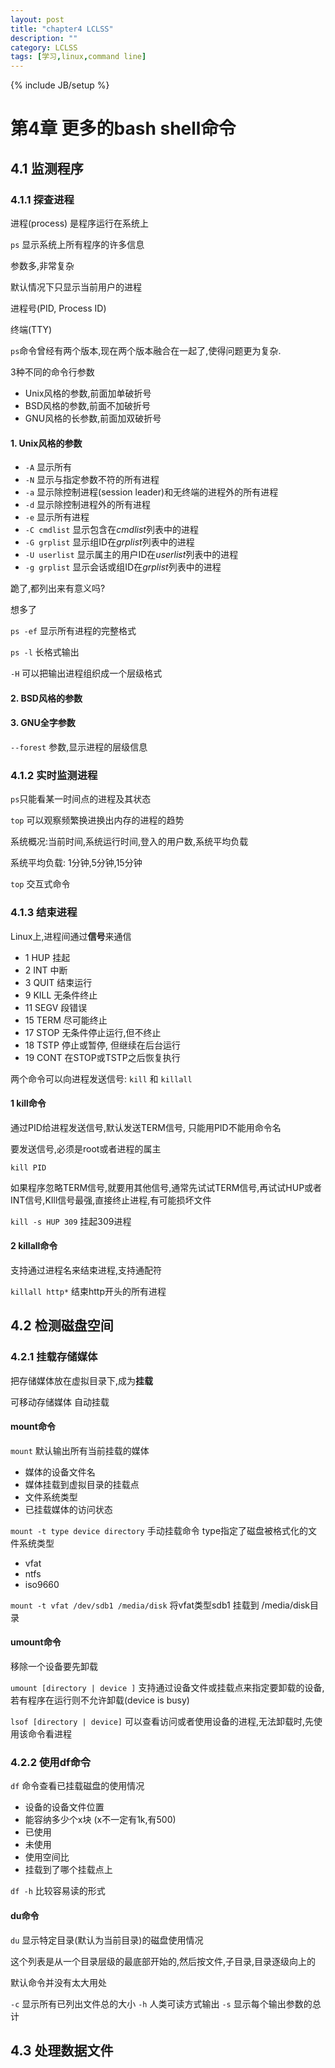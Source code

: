 ```yaml
---
layout: post
title: "chapter4 LCLSS"
description: ""
category: LCLSS
tags: [学习,linux,command line]
---
```

{% include JB/setup %}

# 第4章 更多的bash shell命令

## 4.1 监测程序

### 4.1.1 探查进程

进程(process) 是程序运行在系统上

`ps` 显示系统上所有程序的许多信息

参数多,非常复杂

默认情况下只显示当前用户的进程

进程号(PID, Process ID)

终端(TTY)

`ps`命令曾经有两个版本,现在两个版本融合在一起了,使得问题更为复杂.

3种不同的命令行参数

* Unix风格的参数,前面加单破折号
* BSD风格的参数,前面不加破折号
* GNU风格的长参数,前面加双破折号

#### 1. Unix风格的参数

* `-A` 显示所有
* `-N` 显示与指定参数不符的所有进程
* `-a` 显示除控制进程(session leader)和无终端的进程外的所有进程
* `-d` 显示除控制进程外的所有进程
* `-e` 显示所有进程
* `-C cmdlist` 显示包含在*cmdlist*列表中的进程
* `-G grplist` 显示组ID在*grplist*列表中的进程
* `-U userlist` 显示属主的用户ID在*userlist*列表中的进程
* `-g grplist` 显示会话或组ID在*grplist*列表中的进程

跪了,都列出来有意义吗?

想多了

`ps -ef` 显示所有进程的完整格式

`ps -l` 长格式输出

`-H` 可以把输出进程组织成一个层级格式

#### 2. BSD风格的参数

#### 3. GNU全字参数

`--forest` 参数,显示进程的层级信息

### 4.1.2 实时监测进程

`ps`只能看某一时间点的进程及其状态

`top` 可以观察频繁换进换出内存的进程的趋势

系统概况:当前时间,系统运行时间,登入的用户数,系统平均负载

系统平均负载: 1分钟,5分钟,15分钟

`top` 交互式命令

### 4.1.3 结束进程

Linux上,进程间通过**信号**来通信

* 1  HUP   挂起
* 2  INT   中断
* 3  QUIT  结束运行
* 9  KILL  无条件终止
* 11 SEGV  段错误
* 15 TERM  尽可能终止
* 17 STOP  无条件停止运行,但不终止
* 18 TSTP  停止或暂停, 但继续在后台运行
* 19 CONT  在STOP或TSTP之后恢复执行

两个命令可以向进程发送信号: `kill` 和 `killall`

#### 1 kill命令

通过PID给进程发送信号,默认发送TERM信号, 只能用PID不能用命令名

要发送信号,必须是root或者进程的属主

`kill PID`

如果程序忽略TERM信号,就要用其他信号,通常先试试TERM信号,再试试HUP或者INT信号,KIll信号最强,直接终止进程,有可能损坏文件

`kill -s HUP 309` 挂起309进程

#### 2 killall命令

支持通过进程名来结束进程,支持通配符

`killall http*` 结束http开头的所有进程

## 4.2 检测磁盘空间

### 4.2.1 挂载存储媒体

把存储媒体放在虚拟目录下,成为**挂载**

可移动存储媒体  自动挂载

#### mount命令

`mount`  默认输出所有当前挂载的媒体

* 媒体的设备文件名
* 媒体挂载到虚拟目录的挂载点
* 文件系统类型
* 已挂载媒体的访问状态

`mount -t type device directory` 手动挂载命令  type指定了磁盘被格式化的文件系统类型

* vfat
* ntfs
* iso9660

`mount -t vfat /dev/sdb1 /media/disk` 将vfat类型sdb1 挂载到 /media/disk目录

#### umount命令

移除一个设备要先卸载

`umount [directory | device ]` 支持通过设备文件或挂载点来指定要卸载的设备,若有程序在运行则不允许卸载(device is busy)

`lsof [directory | device]` 可以查看访问或者使用设备的进程,无法卸载时,先使用该命令看进程

### 4.2.2 使用df命令

`df` 命令查看已挂载磁盘的使用情况

* 设备的设备文件位置
* 能容纳多少个x块  (x不一定有1k,有500)
* 已使用
* 未使用
* 使用空间比
* 挂载到了哪个挂载点上

`df -h` 比较容易读的形式

#### du命令

`du` 显示特定目录(默认为当前目录)的磁盘使用情况

这个列表是从一个目录层级的最底部开始的,然后按文件,子目录,目录逐级向上的

默认命令并没有太大用处

`-c` 显示所有已列出文件总的大小
`-h` 人类可读方式输出
`-s` 显示每个输出参数的总计

## 4.3 处理数据文件


